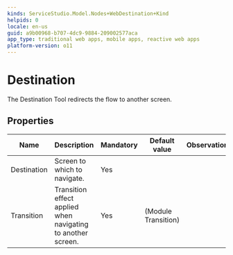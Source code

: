 ```yaml
---
kinds: ServiceStudio.Model.Nodes+WebDestination+Kind
helpids: 0
locale: en-us
guid: a9b00968-b707-4dc9-9884-209002577aca
app_type: traditional web apps, mobile apps, reactive web apps
platform-version: o11
---
```


# Destination

The Destination Tool redirects the flow to another screen.

## Properties

<table markdown="1">
<thead>
<tr>
<th>Name</th>
<th>Description</th>
<th>Mandatory</th>
<th>Default value</th>
<th>Observations</th>
</tr>
</thead>
<tbody>
<tr>
<td title="Destination">Destination</td>
<td>Screen to which to navigate.</td>
<td>Yes</td>
<td></td>
<td></td>
</tr>
<tr>
<td title="Transition">Transition</td>
<td>Transition effect applied when navigating to another screen.</td>
<td>Yes</td>
<td>(Module Transition)</td>
<td></td>
</tr>
</tbody>
</table>

